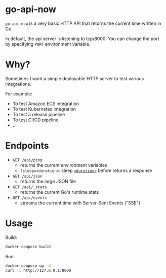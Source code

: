 # go-api-now

`go-api-now` is a very basic HTTP API that returns the current time written in Go.

In default, the api server is listening to tcp/8000. You can change the port by specifying `PORT` environment variable.

# Why?

Sometimes I want a simple deployable HTTP server to test various integrations.

For example:
- To test Amazon ECS integration
- To test Kubernetes integration
- To test a release pipeline
- To test CI/CD pipeline
- ...

# Endpoints

- `GET /api/ping`
  - returns the current environment variables
  - `?sleep=<duration>`: sleep [`<duration>`](https://golang.org/pkg/time/#ParseDuration) before returns a response
- `GET /api/json`
  - returns the large JSON file
- `GET /api/_stats`
  - returns the current Go's runtime stats
- `GET /api/events`
  - streams the current time with Server-Sent Events ("SSE")

# Usage

Build:
```sh
docker compose build
```

Run:
```sh
docker compose up -d
curl -i http://127.0.0.1:8000
```
